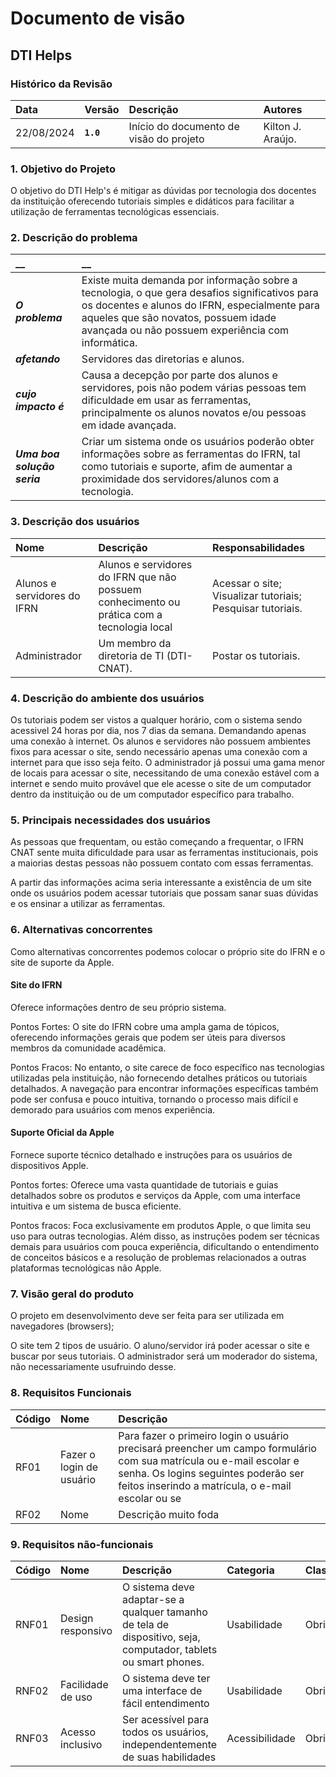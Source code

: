 # Documento de visão

## DTI Helps

### Histórico da Revisão 

|  Data  | Versão | Descrição | Autores |
|:-------|:-------|:----------|:------|
| 22/08/2024 |  **`1.0`** | Início do documento de visão do projeto  | Kilton J. Araújo.|


### 1. Objetivo do Projeto 

O objetivo do DTI Help's é mitigar as dúvidas por tecnologia dos docentes da instituição oferecendo tutoriais simples e didáticos para facilitar a utilização de ferramentas tecnológicas essenciais.

 

### 2. Descrição do problema 

|         __        | __   |
|:------------------|:-----|
| **_O problema_**    | Existe muita demanda por informação sobre a tecnologia, o que gera desafios significativos para os docentes e alunos do IFRN, especialmente para aqueles que são novatos, possuem idade avançada ou não possuem experiência com informática.|
| **_afetando_**      | Servidores das diretorias e alunos. |
| **_cujo impacto é_**| Causa a decepção por parte dos alunos e servidores, pois não podem várias pessoas tem dificuldade em usar as ferramentas, principalmente os alunos novatos e/ou pessoas em idade avançada.|
| **_Uma boa solução seria_** | Criar um sistema onde os usuários poderão obter informações sobre as ferramentas do IFRN, tal como tutoriais e suporte, afim de aumentar a proximidade dos servidores/alunos com a tecnologia.|


### 3. Descrição dos usuários

| Nome | Descrição | Responsabilidades |
|:---  |:--- |:--- |
| Alunos e servidores do IFRN | Alunos e servidores do IFRN que não possuem conhecimento ou prática com a tecnologia local | Acessar o site; Visualizar tutoriais; Pesquisar tutoriais.|
| Administrador | Um membro da diretoria de TI (DTI-CNAT). | Postar os tutoriais.|

### 4. Descrição do ambiente dos usuários

Os tutoriais podem ser vistos a qualquer horário, com o sistema sendo acessivel 24 horas por dia, nos 7 dias da semana. Demandando apenas uma conexão à internet.
Os alunos e servidores não possuem ambientes fixos para acessar o site, sendo necessário apenas uma conexão com a internet para que isso seja feito.
O administrador já possui uma gama menor de locais para acessar o site, necessitando de uma conexão estável com a internet e sendo muito provável que ele acesse o site de um computador dentro da instituição ou de um computador específico para trabalho.

### 5. Principais necessidades dos usuários
As pessoas que frequentam, ou estão começando a frequentar, o IFRN CNAT sente muita dificuldade para usar as ferramentas institucionais, pois a maiorias destas pessoas não possuem contato com essas ferramentas.

A partir das informações acima seria interessante a existência de um site onde os usuários podem acessar tutoriais que possam sanar suas dúvidas e os ensinar a utilizar as ferramentas.

### 6.	Alternativas concorrentes
Como alternativas concorrentes podemos colocar o próprio site do IFRN e o site de suporte da Apple.
#### Site do IFRN
Oferece informações dentro de seu próprio sistema.

Pontos Fortes: O site do IFRN cobre uma ampla gama de tópicos, oferecendo informações gerais que podem ser úteis para diversos membros da comunidade acadêmica.

Pontos Fracos: No entanto, o site carece de foco específico nas tecnologias utilizadas pela instituição, não fornecendo detalhes práticos ou tutoriais detalhados. A navegação para encontrar informações específicas também pode ser confusa e pouco intuitiva, tornando o processo mais difícil e demorado para usuários com menos experiência.

#### Suporte Oficial da Apple
Fornece suporte técnico detalhado e instruções para os usuários de dispositivos Apple.

Pontos fortes: Oferece uma vasta quantidade de tutoriais e guias detalhados sobre os produtos e serviços da Apple, com uma interface intuitiva e um sistema de busca eficiente.

Pontos fracos: Foca exclusivamente em produtos Apple, o que limita seu uso para outras tecnologias. Além disso, as instruções podem ser técnicas demais para usuários com pouca experiência, dificultando o entendimento de conceitos básicos e a resolução de problemas relacionados a outras plataformas tecnológicas não Apple.


### 7.	Visão geral do produto
O projeto em desenvolvimento deve ser feita para ser utilizada em navegadores (browsers); 

O site tem 2 tipos de usuário. O aluno/servidor irá poder acessar o site e buscar por seus tutoriais. O administrador será um moderador do sistema, não necessariamente usufruindo desse.
 

### 8. Requisitos Funcionais

| Código | Nome | Descrição |
|:---  |:--- |:--- |
| RF01 | Fazer o login de usuário | Para fazer o primeiro login o usuário precisará preencher um campo formulário com sua matrícula ou e-mail escolar e senha. Os logins seguintes poderão ser feitos inserindo a matrícula, o e-mail escolar ou se 
| RF02| Nome | Descrição muito foda |

### 9. Requisitos não-funcionais

 Código | Nome | Descrição | Categoria | Classificação
|:---  |:--- |:--- |:--- |:--- |
| RNF01 | Design responsivo | O sistema deve adaptar-se a qualquer tamanho de tela de dispositivo, seja, computador, tablets ou smart phones. | Usabilidade | Obrigatório |
| RNF02 | Facilidade de uso | O sistema deve ter uma interface de fácil entendimento | Usabilidade | Obrigatório |
| RNF03 | Acesso inclusivo | Ser acessível para todos os usuários, independentemente de suas habilidades | Acessibilidade | Obrigatório |

